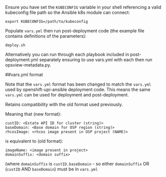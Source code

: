 Ensure you have set the `KUBECONFIG` variable in your shell referencing a valid kubeconfig file path so the Ansible k8s module can connect:

```
export KUBECONFIG=/path/to/kubeconfig
```

Populate `vars.yml` then run post-deployment code (the example file contains definitions of the parameters):

```
deploy.sh
```

Alternatively you can run through each playbook included in post-deployment.yml separately ensuring to use vars.yml with each then run opsview-metadata.py.


##vars.yml format

Note that the `vars.yml` format has been changed to match the `vars.yml` used by openshift-upi-ansible deployment code. This means the same `vars.yml` can be used for deployment and post-deployment.

Retains compatibility with the old format used previously.

Meaning that (new format):
```
custID: <Estate API ID for cluster (string)>      
baseDomain: <Base domain for OSP region (string)>   
rhcosImage: <rhcos image present in OSP project (NAME)> 
```
is equivalent to (old format):
```
imageName: <image present in project> 
domainSuffix: <domain suffix> 
```
(where `domainSuffix` is `custID.baseDomain` - so either `domainSuffix` OR (`custID` AND `baseDomain`) must be in `vars.yml`
